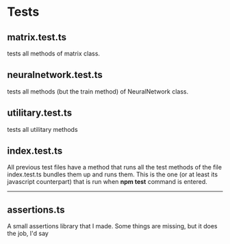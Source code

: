 # Tests

## matrix.test.ts
tests all methods of matrix class.

## neuralnetwork.test.ts
tests all methods (but the train method) of NeuralNetwork class.

## utilitary.test.ts
tests all utilitary methods

## index.test.ts
All previous test files have a method that runs all the test methods of the file
    index.test.ts bundles them up and runs them. This is the one (or at least its javascript counterpart) that is run when __npm test__ command is entered.

---

## assertions.ts
A small assertions library that I made. Some things are missing, but it does the job, I'd say